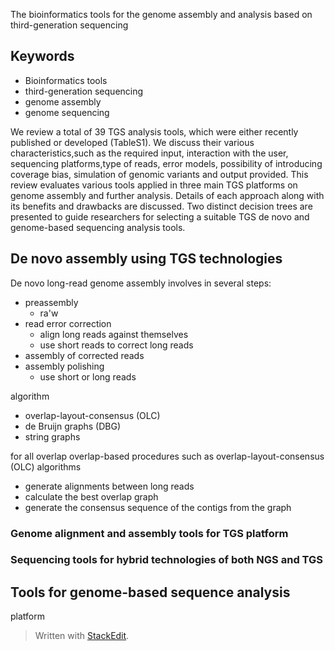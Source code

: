 The bioinformatics tools for the genome assembly and
analysis based on third-generation sequencing

## Keywords
- Bioinformatics tools
- third-generation sequencing
- genome assembly
- genome sequencing

We review a total of 39 TGS analysis tools, which were either recently published or developed (TableS1).
We discuss their various characteristics,such as the required input, interaction with the user, sequencing platforms,type of reads, error models, possibility of introducing coverage bias, simulation of genomic variants and output provided.
This review evaluates various tools applied in three main TGS platforms on genome assembly and further analysis.
Details of each approach along with its benefits and drawbacks are discussed. 
Two distinct decision trees are presented to guide researchers for selecting a suitable TGS de novo and genome-based sequencing analysis tools.
## De novo assembly using TGS technologies
De novo long-read genome assembly involves in several steps:
- preassembly
	- ra'w
- read error correction
	- align long reads against themselves
	- use short reads to correct long reads 
- assembly of corrected reads
- assembly polishing
	- use short or long reads

algorithm
- overlap-layout-consensus (OLC)
- de Bruijn graphs (DBG)
- string graphs

for all overlap
overlap-based procedures such as overlap-layout-consensus (OLC) algorithms
- generate alignments between long reads
- calculate the best overlap graph
- generate the consensus sequence of the contigs from the graph
### Genome alignment and assembly tools for TGS platform
### Sequencing tools for hybrid technologies of both NGS and TGS

## Tools for genome-based sequence analysis
platform
> Written with [StackEdit](https://stackedit.io/).
<!--stackedit_data:
eyJoaXN0b3J5IjpbLTc3OTE5MTkyMCwtMTU1NTUxNTM2LDE1Nj
IwNDc1NywxNTYyMDQ3NTcsODgxMjUwMzc0LC0zNjAzNjM2NTIs
LTE5ODAxNDQxNDUsOTQ1OTE3ODk5LC0xNzkyMTcxOTc0LDU2NT
kyNjM2MiwxNDI1Njc4NDUwLDc0MzYxNTkzNCwyMTIxNTQxMTM1
LDEzMzA1MTQ1MzksNDUyMDAwNjk5LDIyNDIwNTUzNyw3MzA5OT
gxMTZdfQ==
-->